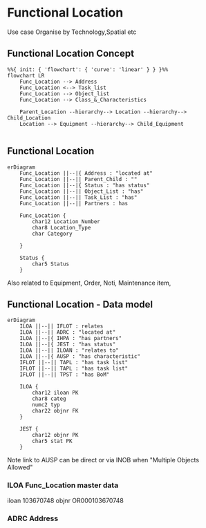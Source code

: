 # Functional Location
Use case
Organise by Technology,Spatial etc
<!--Simplified conceptual Model -->
<!--Key objects and relationships to other key objects.  Try to show the ocntext of how this object is used. -->
## Functional Location Concept
```mermaid
%%{ init: { 'flowchart': { 'curve': 'linear' } } }%%
flowchart LR
    Func_Location --> Address
    Func_Location <--> Task_list
    Func_Location --> Object_list
    Func_Location --> Class_&_Characteristics
    
    Parent_Location --hierarchy--> Location --hierarchy--> Child_Location
    Location --> Equipment --hierarchy--> Child_Equipment
    
```

## Functional Location
<!--Data Model -->
<!--Main objects only, only show any important fields -->
```mermaid
erDiagram
    Func_Location ||--|{ Address : "located at"
    Func_Location ||--|| Parent_Child : ""
    Func_Location ||--|{ Status : "has status"
    Func_Location ||--|| Object_List : "has"
    Func_Location ||--|| Task_List : "has"
    Func_Location ||--|| Partners : has 
    
    Func_Location {
        char12 Location_Number
        char8 Location_Type
        char Category
        
    }
    
    Status {
        char5 Status
    }

```  
Also related to Equipment, Order, Noti, Maintenance item, 

## Functional Location - Data model
<!--Technical Data Model -->
<!--Any useful, show fields that are PK, FK, or any others.  May need multiple diagrams for detail-->
```mermaid
erDiagram
    ILOA ||--|| IFLOT : relates
    ILOA ||--|| ADRC : "located at"
    ILOA ||--|{ IHPA : "has partners"
    ILOA ||--|{ JEST : "has status"
    ILOA ||--|| ILOAN : "relates to"
    ILOA ||--|{ AUSP : "has characteristic"
    IFLOT ||--|| TAPL : "has task list"
    IFLOT ||--|| TAPL : "has task list"
    IFLOT ||--|| TPST : "has BoM"
    
    ILOA {
        char12 iloan PK
        char8 categ
        numc2 typ
        char22 objnr FK
    }
     
    JEST {
        char12 objnr PK
        char5 stat PK
    }

```  
Note link to AUSP can be direct or via INOB when "Multiple Objects Allowed"

<!--Describe key tables or special relationships -->
### ILOA Func_Location master data
iloan   103670748
objnr   OR000103670748

### ADRC  Address
